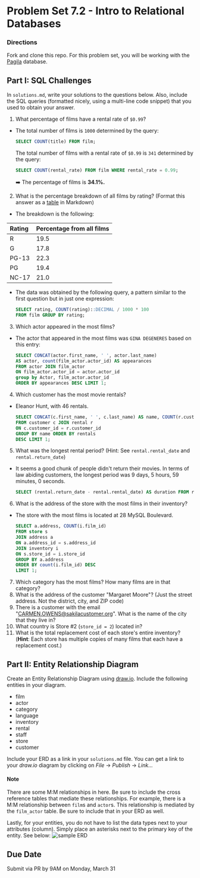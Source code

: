 # Problem Set 7.2 - Intro to Relational Databases

### Directions

Fork and clone this repo. For this problem set, you will be working with the [Pagila](https://github.com/devrimgunduz/pagila) database.

## Part I: SQL Challenges

In `solutions.md`, write your solutions to the questions below. Also, include the SQL queries (formatted nicely, using a multi-line code snippet) that you used to obtain your answer.

1.  What percentage of films have a rental rate of `$0.99`?

-   The total number of films is `1000` determined by the query:

    ```SQL
    SELECT COUNT(title) FROM film;
    ```

    The total number of films with a rental rate of `$0.99` is `341` determined by the query:

    ```SQL
    SELECT COUNT(rental_rate) FROM film WHERE rental_rate = 0.99;
    ```

    :arrow_right: The percentage of films is **34.1%.**

2.  What is the percentage breakdown of all films by rating? (Format this answer as a [table](https://github.com/adam-p/markdown-here/wiki/Markdown-Cheatsheet#tables) in Markdown)

-   The breakdown is the following:

| Rating | Percentage from all films |
| :----- | :------------------------ |
| R      | 19.5                      |
| G      | 17.8                      |
| PG-13  | 22.3                      |
| PG     | 19.4                      |
| NC-17  | 21.0                      |

-   The data was obtained by the following query, a pattern similar to the first question but in just one expression:

    ```SQL
    SELECT rating, COUNT(rating)::DECIMAL / 1000 * 100
    FROM film GROUP BY rating;
    ```

3.  Which actor appeared in the most films?

-   The actor that appeared in the most films was `GINA DEGENERES` based on this entry:

    ```SQL
    SELECT CONCAT(actor.first_name, ' ', actor.last_name)
    AS actor, count(film_actor.actor_id) AS appearances
    FROM actor JOIN film_actor
    ON film_actor.actor_id = actor.actor_id
    group by Actor, film_actor.actor_id
    ORDER BY appearances DESC LIMIT 1;
    ```

4.  Which customer has the most movie rentals?

-   Eleanor Hunt, with 46 rentals.

    ```SQL
    SELECT CONCAT(c.first_name, ' ', c.last_name) AS name, COUNT(r.customer_id) AS rentals
    FROM customer c JOIN rental r
    ON c.customer_id = r.customer_id
    GROUP BY name ORDER BY rentals
    DESC LIMIT 1;
    ```

5.  What was the longest rental period? (Hint: See `rental.rental_date` and `rental.return_date`)

-   It seems a good chunk of people didn't return their movies. In terms of law abiding customers, the longest period was 9 days, 5 hours, 59 minutes, 0 seconds.

    ```SQL
    SELECT (rental.return_date - rental.rental_date) AS duration FROM rental ORDER BY duration DESC;
    ```

6.  What is the address of the store with the most films in their inventory?

-   The store with the most films is located at 28 MySQL Boulevard.

    ```SQL
    SELECT a.address, COUNT(i.film_id)
    FROM store s
    JOIN address a
    ON a.address_id = s.address_id
    JOIN inventory i
    ON s.store_id = i.store_id
    GROUP BY a.address
    ORDER BY count(i.film_id) DESC
    LIMIT 1;
    ```

7.  Which category has the most films? How many films are in that category?
8.  What is the address of the customer "Margaret Moore"? (Just the street address. Not the district, city, and ZIP code)
9.  There is a customer with the email "CARMEN.OWENS@sakilacustomer.org". What is the name of the city that they live in?
10. What country is Store #2 (`store_id = 2`) located in?
11. What is the total replacement cost of each store's entire inventory? (**Hint**: Each store has multiple copies of many films that each have a replacement cost.)

## Part II: Entity Relationship Diagram

Create an Entity Relationship Diagram using [draw.io](https://draw.io). Include the following entities in your diagram.

-   film
-   actor
-   category
-   language
-   inventory
-   rental
-   staff
-   store
-   customer

Include your ERD as a link in your `solutions.md` file. You can get a link to your _draw.io_ diagram by clicking on _File_ -> _Publish_ -> _Link..._

#### Note

There are some M:M relationships in here. Be sure to include the cross reference tables that mediate these relationships. For example, there is a M:M relationship between `film`s and `actor`s. This relationship is mediated by the `film_actor` table. Be sure to include that in your ERD as well.

Lastly, for your entities, you do not have to list the data types next to your attributes (column). Simply place an asterisks next to the primary key of the entity. See below:
![sample ERD](./erd.png)

## Due Date

Submit via PR by 9AM on Monday, March 31
